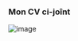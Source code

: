 ### Mon CV ci-joînt

![image]([https://user-images.githubusercontent.com/80892763/205650288-cf6932f3-c9d0-46bd-b71d-20047ad503c8.png](https://i.ytimg.com/vi/2MCFwDhoqqc/sddefault.jpg?sqp=-oaymwEmCIAFEOAD8quKqQMa8AEB-AHeA4AC4AOKAgwIABABGHIgTChCMA8=&rs=AOn4CLBf2Q-AURMmoVtms0bURMg-5LQNow))
